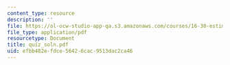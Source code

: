 ```yaml
---
content_type: resource
description: ''
file: https://ol-ocw-studio-app-qa.s3.amazonaws.com/courses/16-30-estimation-and-control-of-aerospace-systems-spring-2004/efbb482efdce56426cac9513dac2ca46_quiz_soln.pdf
file_type: application/pdf
resourcetype: Document
title: quiz_soln.pdf
uid: efbb482e-fdce-5642-6cac-9513dac2ca46
---
```

